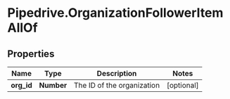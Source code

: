 # Pipedrive.OrganizationFollowerItemAllOf

## Properties

Name | Type | Description | Notes
------------ | ------------- | ------------- | -------------
**org_id** | **Number** | The ID of the organization | [optional] 


